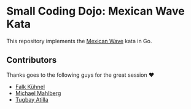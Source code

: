 # Small Coding Dojo: Mexican Wave Kata

This repository implements the [Mexican Wave](https://www.codewars.com/kata/58f5c63f1e26ecda7e000029) kata in Go.

## Contributors

Thanks goes to the following guys for the great session ❤️

* [Falk Kühnel](https://github.com/agiledivider)
* [Michael Mahlberg](https://github.com/MichaelMahlberg)
* [Tugbay Atilla](https://github.com/tugbayatilla)
